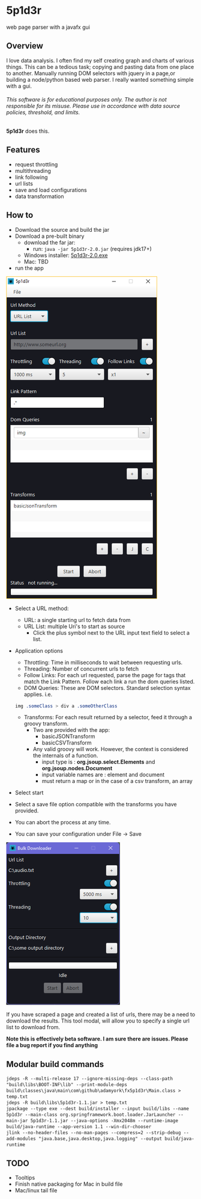 # 5p1d3r
web page parser with a javafx gui

## Overview

I love data analysis. I often find my self creating graph and charts of various things. This can be a tedious task; copying and pasting data from one place to another. Manually running DOM selectors with jquery in a page,or building a node/python based web parser. I really wanted something simple with a gui.

###### *This software is for educational purposes only. The author is not responsible for its misuse. Please use in accordance with data source policies, threshold, and limits.*


**5p1d3r** does this.

## Features

- request throttling
- multithreading
- link following
- url lists
- save and load configurations
- data transformation

## How to

- Download the source and build the jar
- Download a pre-built binary
    - download the far jar:
        - run: ```java -jar 5p1d3r-2.0.jar``` (requires jdk17+)
    - Windows installer: [5p1d3r-2.0.exe](https://github.com/adamyork/5p1d3r/releases/download/2.0/5p1d3r-2.0.exe) 
    - Mac: TBD
- run the app

![application preview](/app.png?raw=true "Application Preview")

- Select a URL method:
    - URL: a single starting url to fetch data from
    - URL List: multiple Uri's to start as source
        - Click the plus symbol next to the URL input text field to select a list.

- Application options
    - Throttling: Time in milliseconds to wait between requesting urls.
    - Threading: Number of concurrent urls to fetch 
    - Follow Links: For each url requested, parse the page for <a> tags that match the Link Pattern. Follow each link a run the dom queries listed.
    - DOM Queries: These are DOM selectors. Standard selection syntax applies. i.e. 
    ````css
    img .someClass > div a .someOtherClass
    ````
    - Transforms: For each result returned by a selector, feed it through a groovy transform. 
        - Two are provided with the app: 
            - basicJSONTransform
            - basicCSVTransform
        - Any valid groovy will work. However, the context is considered the internals of a function.
            - input type is : **org.jsoup.select.Elements** and **org.jsoup.nodes.Document**
            - input variable names are : element and document
            - must return a map or in the case of a csv transform, an array
            
- Select start
- Select a save file option compatible with the transforms you have provided.
- You can abort the process at any time.
- You can save your configuration under File -> Save

![bulk downloading](/dl.png?raw=true "Bulk Downloading")

If you have scraped a page and created a list of urls, there may be  a need to download the results.
This tool modal, will allow you to specify a single url list to download from.

**Note this is effectively beta software. I am sure there are issues. Please file a bug report if you find anything**

## Modular build commands
```
jdeps -R --multi-release 17 --ignore-missing-deps --class-path "build\libs\BOOT-INF\lib" --print-module-deps build\classes\java\main\com\github\adamyork\fx5p1d3r\Main.class > temp.txt
jdeps -R build\libs\5p1d3r-1.1.jar > temp.txt
jpackage --type exe --dest build/installer --input build/libs --name 5p1d3r --main-class org.springframework.boot.loader.JarLauncher --main-jar 5p1d3r-1.1.jar --java-options -Xmx2048m --runtime-image build/java-runtime --app-version 1.1 --win-dir-chooser
jlink --no-header-files --no-man-pages --compress=2 --strip-debug --add-modules "java.base,java.desktop,java.logging" --output build/java-runtime
```

## TODO
- Tooltips
- Finish native packaging for Mac in build file
- Mac/linux tail file